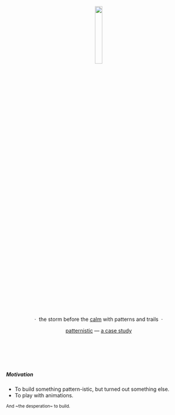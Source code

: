 <br />
<p align="center">
    <img src="https://user-images.githubusercontent.com/61280281/202912289-fb81ccc4-4781-4f19-a60a-d6a2b43aab72.png" width="20%">
</p>

<br />
<br />

<p align="center">&nbsp;·&nbsp; the storm before the <a href="https://github.com/tusharnankani/resonating-circles">calm</a> with patterns and trails &nbsp;·&nbsp;</p>
<p align="center"><a href="https://tusharnankani.github.io/patternistic">patternistic</a> — <a href="https://twitter.com/tusharnankanii/status/1594393132430659584">a case study</a></p>

<br />
<br />
<br />
<br />

##### Motivation

- To build something pattern-istic, but turned out something else.
- To play with animations.

<sup>And ~the desperation~ to build.</sup>
